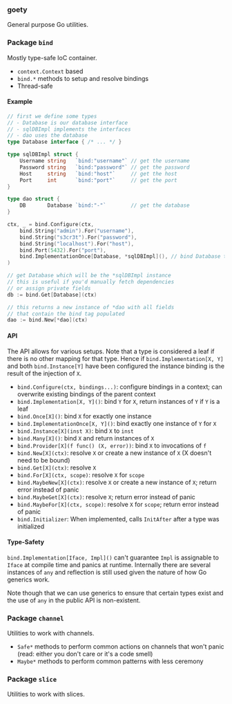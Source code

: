 ### goety
General purpose Go utilities.

### Package `bind`
Mostly type-safe IoC container.

- `context.Context` based
- `bind.*` methods to setup and resolve bindings
- Thread-safe

#### Example
```go
// first we define some types
// - Database is our database interface
// - sqlDBImpl implements the interfaces
// - dao uses the database
type Database interface { /* ... */ }

type sqlDBImpl struct {
    Username string   `bind:"username"` // get the username
    Password string   `bind:"password"` // get the password
    Host     string   `bind:"host"`     // get the host
    Port     int      `bind:"port"`     // get the port
}

type dao struct {
	DB       Database `bind:"-"`        // get the database 
}

ctx, _ = bind.Configure(ctx,
    bind.String("admin").For("username"),
    bind.String("s3cr3t").For("password"),
    bind.String("localhost").For("host"),
    bind.Port(5432).For("port"),
    bind.ImplementationOnce[Database, *sqlDBImpl](), // bind Database to one instance of *sqlDBImpl
)

// get Database which will be the *sqlDBImpl instance
// this is useful if you'd manually fetch dependencies
// or assign private fields
db := bind.Get[Database](ctx)

// this returns a new instance of *dao with all fields
// that contain the bind tag populated
dao := bind.New[*dao](ctx)
```

#### API
The API allows for various setups. Note that a type is considered a leaf if there is no
other mapping for that type. Hence if `bind.Implementation[X, Y]` and both `bind.Instance[Y]` have
been configured the instance binding is the result of the injection of `X`.

- `bind.Configure(ctx, bindings...)`: configure bindings in a context; can overwrite existing bindings of the parent context
- `bind.Implementation[X, Y]()`: bind `Y` for `X`, return instances of `Y` if `Y` is a leaf
- `bind.Once[X]()`: bind `X` for exactly one instance
- `bind.ImplementationOnce[X, Y]()`: bind exactly one instance of `Y` for `X`
- `bind.Instance[X](inst X)`: bind `X` to `inst`
- `bind.Many[X]()`: bind `X` and return instances of `X`
- `bind.Provider[X](f func() (X, error))`: bind `X` to invocations of `f`
- `bind.New[X](ctx)`: resolve `X` or create a new instance of `X` (X doesn't need to be bound)
- `bind.Get[X](ctx)`: resolve `X`
- `bind.For[X](ctx, scope)`: resolve `X` for `scope`
- `bind.MaybeNew[X](ctx)`: resolve `X` or create a new instance of `X`; return error instead of panic
- `bind.MaybeGet[X](ctx)`: resolve `X`; return error instead of panic
- `bind.MaybeFor[X](ctx, scope)`: resolve `X` for `scope`; return error instead of panic
- `bind.Initializer`: When implemented, calls `InitAfter` after a type was initialized

#### Type-Safety
`bind.Implementation[Iface, Impl]()` can't guarantee `Impl` is assignable to `Iface` at compile time and panics at runtime.
Internally there are several instances of `any` and reflection is still used given the nature of how Go generics
work. 

Note though that we can use generics to ensure that certain types exist and the use of `any` in the
public API is non-existent.

### Package `channel`
Utilities to work with channels.

- `Safe*` methods to perform common actions on channels that won't panic (read: either you don't care or it's a code smell)
- `Maybe*` methods to perform common patterns with less ceremony

### Package `slice`
Utilities to work with slices.
